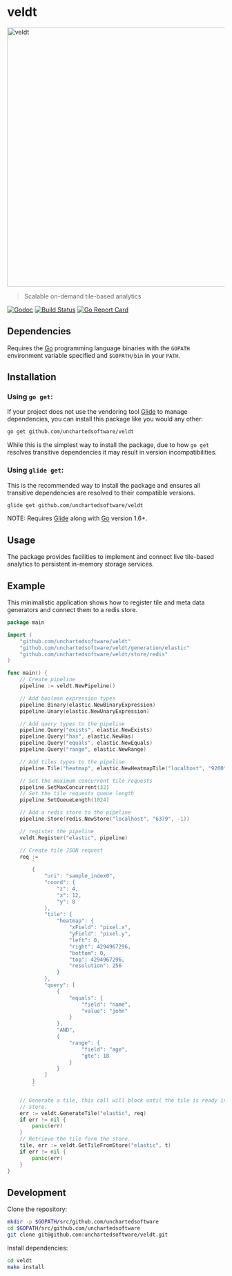 # veldt

<img width="600" src="https://rawgit.com/unchartedsoftware/veldt/master/logo.svg" alt="veldt" />

> Scalable on-demand tile-based analytics

[![Godoc](http://img.shields.io/badge/godoc-reference-blue.svg?style=flat)](http://godoc.org/github.com/unchartedsoftware/veldt)
[![Build Status](https://travis-ci.org/unchartedsoftware/veldt.svg?branch=master)](https://travis-ci.org/unchartedsoftware/veldt)
[![Go Report Card](https://goreportcard.com/badge/github.com/unchartedsoftware/veldt)](https://goreportcard.com/report/github.com/unchartedsoftware/veldt)

## Dependencies

Requires the [Go](https://golang.org/) programming language binaries with the `GOPATH` environment variable specified and `$GOPATH/bin` in your `PATH`.

## Installation

### Using `go get`:

If your project does not use the vendoring tool [Glide](https://glide.sh) to manage dependencies, you can install this package like you would any other:

```bash
go get github.com/unchartedsoftware/veldt
```

While this is the simplest way to install the package, due to how `go get` resolves transitive dependencies it may result in version incompatibilities.

### Using `glide get`:

This is the recommended way to install the package and ensures all transitive dependencies are resolved to their compatible versions.

```bash
glide get github.com/unchartedsoftware/veldt
```

NOTE: Requires [Glide](https://glide.sh) along with [Go](https://golang.org/) version 1.6+.

## Usage

The package provides facilities to implement and connect live tile-based analytics to persistent in-memory storage services.

## Example

This minimalistic application shows how to register tile and meta data generators and connect them to a redis store.

```go
package main

import (
	"github.com/unchartedsoftware/veldt"
	"github.com/unchartedsoftware/veldt/generation/elastic"
	"github.com/unchartedsoftware/veldt/store/redis"
)

func main() {
	// Create pipeline
	pipeline := veldt.NewPipeline()

	// Add boolean expression types
	pipeline.Binary(elastic.NewBinaryExpression)
	pipeline.Unary(elastic.NewUnaryExpression)

	// Add query types to the pipeline
	pipeline.Query("exists", elastic.NewExists)
	pipeline.Query("has", elastic.NewHas)
	pipeline.Query("equals", elastic.NewEquals)
	pipeline.Query("range", elastic.NewRange)

	// Add tiles types to the pipeline
	pipeline.Tile("heatmap", elastic.NewHeatmapTile("localhost", "9200"))

	// Set the maximum concurrent tile requests
	pipeline.SetMaxConcurrent(32)
	// Set the tile requests queue length
	pipeline.SetQueueLength(1024)

	// Add a redis store to the pipeline
	pipeline.Store(redis.NewStore("localhost", "6379", -1))

	// register the pipeline
	veldt.Register("elastic", pipeline)

	// Create tile JSON request
	req :=
		`
		{
			"uri": "sample_index0",
			"coord": {
				"z": 4,
				"x": 12,
				"y": 8
			},
			"tile": {
				"heatmap": {
					"xField": "pixel.x",
					"yField": "pixel.y",
					"left": 0,
					"right": 4294967296,
					"bottom": 0,
					"top": 4294967296,
					"resolution": 256
				}
			},
			"query": [
				{
					"equals": {
						"field": "name",
						"value": "john"
					}
				},
				"AND",
				{
					"range": {
						"field": "age",
						"gte": 18
					}
				}
			]
		}
		`

	// Generate a tile, this call will block until the tile is ready in the
	// store.
	err := veldt.GenerateTile("elastic", req)
	if err != nil {
		panic(err)
	}
	// Retrieve the tile form the store.
	tile, err := veldt.GetTileFromStore("elastic", t)
	if err != nil {
		panic(err)
	}
}
```

## Development

Clone the repository:

```bash
mkdir -p $GOPATH/src/github.com/unchartedsoftware
cd $GOPATH/src/github.com/unchartedsoftware
git clone git@github.com:unchartedsoftware/veldt.git
```

Install dependencies:

```bash
cd veldt
make install
```
